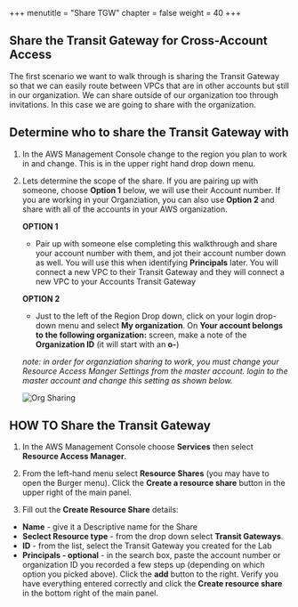 +++
menutitle = "Share TGW"
chapter = false
weight = 40
+++

## Share the Transit Gateway for Cross-Account Access

The first scenario we want to walk through is sharing the Transit Gateway so that we can easily route between VPCs that are in other accounts but still in our organization. We can share outside of our organization too through invitations. In this case we are going to share with the organization.

## Determine who to share the Transit Gateway with

1. In the AWS Management Console change to the region you plan to work in and change. This is in the upper right hand drop down menu.

1. Lets determine the scope of the share. If you are pairing up with someone, choose **Option 1** below, we will use their Account number. If you are working in your Organziation, you can also use **Option 2** and share with all of the accounts in your AWS organization.

   **OPTION 1**

   - Pair up with someone else completing this walkthrough and share your account number with them, and jot their account number down as well. You will use this when identifying **Principals** later.
     You will connect a new VPC to their Transit Gateway and they will connect a new VPC to your Accounts Transit Gateway

   **OPTION 2**

   - Just to the left of the Region Drop down, click on your login drop-down menu and select **My organization**. On **Your account belongs to the following organization:** screen, make a note of the **Organization ID** (it will start with an **o-**)

   _note: in order for organziation sharing to work, you must change your Resource Access Manger Settings from the master account. login to the master account and change this setting as shown below._

   ![Org Sharing](../images/ram-orgSettings.png)

## HOW TO Share the Transit Gateway

1. In the AWS Management Console choose **Services** then select **Resource Access Manager**.

1. From the left-hand menu select **Resource Shares** (you may have to open the Burger menu). Click the **Create a resource share** button in the upper right of the main panel.

1. Fill out the **Create Resource Share** details:

- **Name** - give it a Descriptive name for the Share
- **Seclect Resource type** - from the drop down select **Transit Gateways**.
- **ID** - from the list, select the Transit Gateway you created for the Lab
- **Principals - optional** - in the search box, paste the account number or organization ID you recorded a few steps up (depending on which option you picked above). Click the **add** button to the right.
  Verify you have everything entered correctly and click the **Create resource share** in the bottom right of the main panel.
